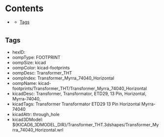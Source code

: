 



Contents
========

* [](#)
	* [Tags](#tags)

# 

## Tags

- hexID: 
- oompType: FOOTPRINT
- oompSize: kicad
- oompColor: kicad-footprints
- oompDesc: Transformer_THT
- oompIndex: Transformer_Myrra_74040_Horizontal
- oompName: kicad-footprints/Transformer_THT/Transformer_Myrra_74040_Horizontal
- kicadDesc: Transformer, Transformator, ETD29, 13 Pin, Horizontal, Myrra-74040,
- kicadTags: Transformer Transformator ETD29 13 Pin Horizontal Myrra-74040
- kicadAttr: through_hole
- kicad3DModel: ${KICAD6_3DMODEL_DIR}/Transformer_THT.3dshapes/Transformer_Myrra_74040_Horizontal.wrl
